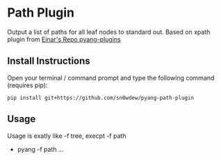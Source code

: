 # Path Plugin

Output a list of paths for all leaf nodes to standard out. Based on xpath plugin from [Einar's Repo pyang-plugins](https://github.com/einarnn/pyang-plugins)

## Install Instructions ##

Open your terminal / command prompt and type the following command (requires pip):

```
pip install git+https://github.com/sn0wdew/pyang-path-plugin
```

## Usage ##

Usage is exatly like -f tree, execpt -f path

- pyang -f path ...

